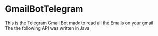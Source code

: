 # GmailBotTelegram
This is the Telegram Gmail Bot made to read all the Emails on your gmail
The the following API was written in Java
